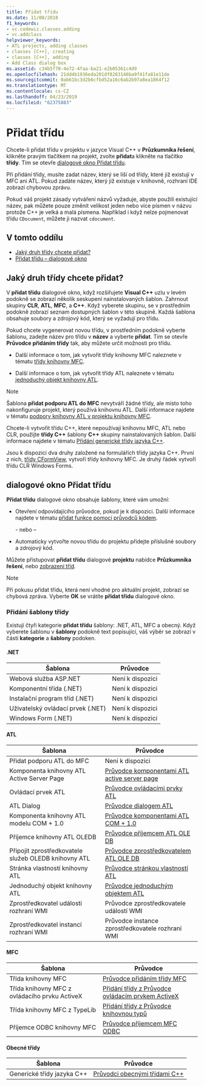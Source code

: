 ```yaml
---
title: Přidat třídu
ms.date: 11/08/2018
f1_keywords:
- vc.codewiz.classes.adding
- vc.addclass
helpviewer_keywords:
- ATL projects, adding classes
- classes [C++], creating
- classes [C++], adding
- Add Class dialog box
ms.assetid: c34b5f70-4e72-4faa-ba21-e2b05361c4d9
ms.openlocfilehash: 21dd4b1936eda201df8283146ba9f41fa81e11de
ms.sourcegitcommit: 0ab61bc3d2b6cfbd52a16c6ab2b97a8ea1864f12
ms.translationtype: MT
ms.contentlocale: cs-CZ
ms.lasthandoff: 04/23/2019
ms.locfileid: "62375883"
---
```

# <a name="add-a-class"></a>Přidat třídu

Chcete-li přidat třídu v projektu v jazyce Visual C++ v **Průzkumníka řešení**, klikněte pravým tlačítkem na projekt, zvolte **přidat**a klikněte na tlačítko **třídy**. Tím se otevře [dialogové okno Přidat třídu](#add-class-dialog-box).

Při přidání třídy, musíte zadat název, který se liší od třídy, které již existují v MFC ani ATL. Pokud zadáte název, který již existuje v knihovně, rozhraní IDE zobrazí chybovou zprávu.

Pokud váš projekt zásady vytváření názvů vyžaduje, abyste použili existující název, pak můžete pouze změnit velikost jeden nebo více písmen v názvu protože C++ je velká a malá písmena. Například i když nelze pojmenovat třídu `CDocument`, můžete ji nazvat `cdocument`.

## <a name="in-this-section"></a>V tomto oddílu

- [Jaký druh třídy chcete přidat?](#what-kind-of-class-do-you-want-to-add)
- [Přidat třídu – dialogové okno](#add-class-dialog-box)

## <a name="what-kind-of-class-do-you-want-to-add"></a>Jaký druh třídy chcete přidat?

V **přidat třídu** dialogové okno, když rozšiřujete **Visual C++** uzlu v levém podokně se zobrazí několik seskupení nainstalovaných šablon. Zahrnout skupiny **CLR**, **ATL**, **MFC**, a **C++**. Když vyberete skupinu, se v prostředním podokně zobrazí seznam dostupných šablon v této skupině. Každá šablona obsahuje soubory a zdrojový kód, který se vyžadují pro třídu.

Pokud chcete vygenerovat novou třídu, v prostředním podokně vyberte šablonu, zadejte název pro třídu v **název** a vyberte **přidat**. Tím se otevře **Průvodce přidáním třídy** tak, aby můžete určit možnosti pro třídu.

- Další informace o tom, jak vytvořit třídy knihovny MFC naleznete v tématu [třídy knihovny MFC](../mfc/reference/adding-an-mfc-class.md).

- Další informace o tom, jak vytvořit třídy ATL naleznete v tématu [jednoduchý objekt knihovny ATL](../atl/reference/adding-an-atl-simple-object.md).

> [!NOTE]
> Šablona **přidat podporu ATL do MFC** nevytváří žádné třídy, ale místo toho nakonfiguruje projekt, který používá knihovnu ATL. Další informace najdete v tématu [podpory knihovny ATL v projektu knihovny MFC](../mfc/reference/adding-atl-support-to-your-mfc-project.md).

Chcete-li vytvořit třídu C++, které nepoužívají knihovnu MFC, ATL nebo CLR, použijte **třídy C++** šablony **C++** skupiny nainstalovaných šablon. Další informace najdete v tématu [Přidání generické třídy jazyka C++](../ide/adding-a-generic-cpp-class.md).

Jsou k dispozici dva druhy založené na formulářích třídy jazyka C++. První z nich, [třídy CFormView](../mfc/reference/cformview-class.md), vytvoří třídy knihovny MFC. Je druhý řádek vytvoří třídu CLR Windows Forms.

## <a name="add-class-dialog-box"></a>dialogové okno Přidat třídu

**Přidat třídu** dialogové okno obsahuje šablony, které vám umožní:

- Otevření odpovídajícího průvodce, pokud je k dispozici. Další informace najdete v tématu [přidat funkce pomocí průvodců kódem](../ide/adding-functionality-with-code-wizards-cpp.md).

   \- nebo –

- Automaticky vytvořte novou třídu do projektu přidejte příslušné soubory a zdrojový kód.

Můžete přistupovat **přidat třídu** dialogové **projektu** nabídce **Průzkumníka řešení**, nebo [zobrazení tříd](/visualstudio/ide/viewing-the-structure-of-code).

> [!NOTE]
> Při pokusu přidat třídu, která není vhodné pro aktuální projekt, zobrazí se chybová zpráva. Vyberte **OK** se vrátíte **přidat třídu** dialogové okno.

### <a name="add-class-templates"></a>Přidání šablony třídy

Existují čtyři kategorie **přidat třídu** šablony: .NET, ATL, MFC a obecný. Když vyberete šablonu v **šablony** podokně text popisující, váš výběr se zobrazí v části **kategorie** a **šablony** podoken.

#### <a name="net"></a>.NET

|Šablona|Průvodce|
|--------------|------------|
|Webová služba ASP.NET|Není k dispozici|
|Komponentní třída (.NET)|Není k dispozici|
|Instalační program tříd (.NET)|Není k dispozici|
|Uživatelský ovládací prvek (.NET)|Není k dispozici|
|Windows Form (.NET)|Není k dispozici|

#### <a name="atl"></a>ATL

|Šablona|Průvodce|
|--------------|------------|
|Přidat podporu ATL do MFC|Není k dispozici|
|Komponenta knihovny ATL Active Server Page|[Průvodce komponentami ATL active server page](../atl/reference/atl-active-server-page-component-wizard.md)|
|Ovládací prvek ATL|[Průvodce ovládacími prvky ATL](../atl/reference/atl-control-wizard.md)|
|ATL Dialog|[Průvodce dialogem ATL](../atl/reference/atl-dialog-wizard.md)|
|Komponenta knihovny ATL modelu COM + 1.0|[Průvodce komponentami ATL COM + 1.0](../atl/reference/atl-com-plus-1-0-component-wizard.md)|
|Příjemce knihovny ATL OLEDB|[Průvodce příjemcem ATL OLE DB](../atl/reference/atl-ole-db-consumer-wizard.md)|
|Připojit zprostředkovatele služeb OLEDB knihovny ATL|[Průvodce zprostředkovatelem ATL OLE DB](../atl/reference/atl-ole-db-provider-wizard.md)|
|Stránka vlastností knihovny ATL|[Průvodce stránkou vlastností ATL](../atl/reference/atl-property-page-wizard.md)|
|Jednoduchý objekt knihovny ATL|[Průvodce jednoduchým objektem ATL](../atl/reference/atl-simple-object-wizard.md)|
|Zprostředkovatel události rozhraní WMI|Průvodce zprostředkovatele událostí WMI|
|Zprostředkovatel instancí rozhraní WMI|Průvodce instance zprostředkovatele rozhraní WMI|

#### <a name="mfc"></a>MFC

|Šablona|Průvodce|
|--------------|------------|
|Třída knihovny MFC|[Průvodce přidáním třídy MFC](../mfc/reference/mfc-add-class-wizard.md)|
|Třída knihovny MFC z ovládacího prvku ActiveX|[Přidání třídy z Průvodce ovládacím prvkem ActiveX](../ide/add-class-from-activex-control-wizard.md)|
|Třída knihovny MFC z TypeLib|[Přidání třídy z Průvodce knihovnou typů](../mfc/reference/add-class-from-typelib-wizard.md)|
|Příjemce ODBC knihovny MFC|[Průvodce příjemcem MFC ODBC](../mfc/reference/mfc-odbc-consumer-wizard.md)|

#### <a name="generic-classes"></a>Obecné třídy

|Šablona|Průvodce|
|--------------|------------|
|Generické třídy jazyka C++|[Průvodci obecnými třídami C++](../ide/generic-cpp-class-wizard.md)|
